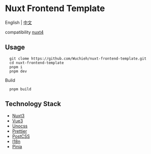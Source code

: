 # Nuxt Frontend Template

English | [中文](README_TW.md)

compatibility [nuxt4](https://nuxt.com/docs/getting-started/upgrade#new-directory-structure)

## Usage

```shell
  git clome https://github.com/Wuchieh/nuxt-frontend-template.git
  cd nuxt-frontend-template
  pnpm i
  pnpm dev
```

Build

```shell
  pnpm build
```

## Technology Stack

- [Nuxt3](https://nuxt.com/)
- [Vue3](https://vuejs.org/)
- [Unocss](https://unocss.dev/)
- [Prettier](https://prettier.io/)
- [PostCSS](https://postcss.org/)
- [I18n](https://i18n.nuxtjs.org)
- [Pinia](https://pinia.vuejs.org)

